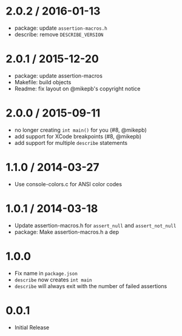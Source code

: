 
2.0.2 / 2016-01-13
==================

  * package: update `assertion-macros.h`
  * describe: remove `DESCRIBE_VERSION`

2.0.1 / 2015-12-20
==================

  * package: update assertion-macros
  * Makefile: build objects
  * Readme: fix layout on @mikepb's copyright notice

2.0.0 / 2015-09-11
==================

  * no longer creating `int main()` for you (#8, @mikepb)
  * add support for XCode breakpoints (#8, @mikepb)
  * add support for multiple `describe` statements

1.1.0 / 2014-03-27
==================

 * Use console-colors.c for ANSI color codes

1.0.1 / 2014-03-18
==================

 * Update assertion-macros.h for `assert_null` and `assert_not_null`
 * package: Make assertion-macros.h a dep

# 1.0.0

  * Fix name in `package.json`
  * `describe` now creates `int main`
  * `describe` will always exit with the number of failed assertions

# 0.0.1

  * Initial Release
